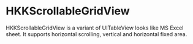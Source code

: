 HKKScrollableGridView
=====================

HKKScrollableGridView is a variant of UITableView looks like MS Excel sheet. It supports horizontal scrolling, vertical and horizontal fixed area. 
